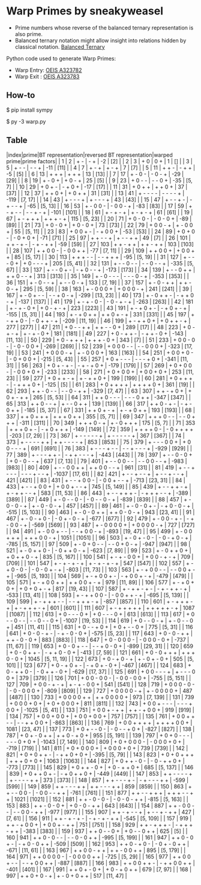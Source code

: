 # Warp Primes by sneakyweasel

- Prime numbers whose reverse of the balanced ternary representation is also prime.
- Balanced ternary notation might allow insight into relations hidden by classical notation. [Balanced Ternary]( https://en.wikipedia.org/wiki/Balanced_ternary)

Python code used to generate Warp Primes:

- Warp Entry: [OEIS A323782](https://oeis.org/A323782)
- Warp Exit : [OEIS A323783](https://oeis.org/A323783)

## How-to

$ pip install sympy

$ py -3 warp.py

## Table

|index|prime|BT representation|reversed BT representation|warped prime|prime factors|
| 1 | 2 | + - | - + | -2 | [2] |
| 2 | 3 | + 0 | 0 + | 1 | [] |
| 3 | 5 | + - - | - - + | -11 | [11] |
| 4 | 7 | + - + | + - + | 7 | [7] |
| 5 | 11 | + + - | - + + | -5 | [5] |
| 6 | 13 | + + + | + + + | 13 | [13] |
| 7 | 17 | + - 0 - | - 0 - + | -29 | [29] |
| 8 | 19 | + - 0 + | + 0 - + | 25 | [5] |
| 9 | 23 | + 0 - - | - - 0 + | -35 | [5, 7] |
| 10 | 29 | + 0 + - | - + 0 + | -17 | [17] |
| 11 | 31 | + 0 + + | + + 0 + | 37 | [37] |
| 12 | 37 | + + 0 + | + 0 + + | 31 | [31] |
| 13 | 41 | + - - - - | - - - - + | -119 | [7, 17] |
| 14 | 43 | + - - - + | + - - - + | 43 | [43] |
| 15 | 47 | + - - + - | - + - - + | -65 | [5, 13] |
| 16 | 53 | + - 0 0 - | - 0 0 - + | -83 | [83] |
| 17 | 59 | + - + - - | - - + - + | -101 | [101] |
| 18 | 61 | + - + - + | + - + - + | 61 | [61] |
| 19 | 67 | + - + + + | + + + - + | 115 | [5, 23] |
| 20 | 71 | + 0 - 0 - | - 0 - 0 + | -89 | [89] |
| 21 | 73 | + 0 - 0 + | + 0 - 0 + | 73 | [73] |
| 22 | 79 | + 0 0 - + | + - 0 0 + | 55 | [5, 11] |
| 23 | 83 | + 0 0 + - | - + 0 0 + | -53 | [53] |
| 24 | 89 | + 0 + 0 - | - 0 + 0 + | -71 | [71] |
| 25 | 97 | + + - - + | + - - + + | 49 | [7] |
| 26 | 101 | + + - + - | - + - + + | -59 | [59] |
| 27 | 103 | + + - + + | + + - + + | 103 | [103] |
| 28 | 107 | + + 0 0 - | - 0 0 + + | -77 | [7, 11] |
| 29 | 109 | + + 0 0 + | + 0 0 + + | 85 | [5, 17] |
| 30 | 113 | + + + - - | - - + + + | -95 | [5, 19] |
| 31 | 127 | + - - - 0 + | + 0 - - - + | 205 | [5, 41] |
| 32 | 131 | + - - 0 - - | - - 0 - - + | -335 | [5, 67] |
| 33 | 137 | + - - 0 + - | - + 0 - - + | -173 | [173] |
| 34 | 139 | + - - 0 + + | + + 0 - - + | 313 | [313] |
| 35 | 149 | + - 0 - - - | - - - 0 - + | -353 | [353] |
| 36 | 151 | + - 0 - - + | + - - 0 - + | 133 | [7, 19] |
| 37 | 157 | + - 0 - + + | + + - 0 - + | 295 | [5, 59] |
| 38 | 163 | + - 0 0 0 + | + 0 0 0 - + | 241 | [241] |
| 39 | 167 | + - 0 + - - | - - + 0 - + | -299 | [13, 23] |
| 40 | 173 | + - 0 + + - | - + + 0 - + | -137 | [137] |
| 41 | 179 | + - + - 0 - | - 0 - + - + | -263 | [263] |
| 42 | 181 | + - + - 0 + | + 0 - + - + | 223 | [223] |
| 43 | 191 | + - + 0 + - | - + 0 + - + | -155 | [5, 31] |
| 44 | 193 | + - + 0 + + | + + 0 + - + | 331 | [331] |
| 45 | 197 | + - + + 0 - | - 0 + + - + | -209 | [11, 19] |
| 46 | 199 | + - + + 0 + | + 0 + + - + | 277 | [277] |
| 47 | 211 | + 0 - - + + | + + - - 0 + | 289 | [17] |
| 48 | 223 | + 0 - + - + | + - + - 0 + | 181 | [181] |
| 49 | 227 | + 0 - + + - | - + + - 0 + | -143 | [11, 13] |
| 50 | 229 | + 0 - + + + | + + + - 0 + | 343 | [7] |
| 51 | 233 | + 0 0 - 0 - | - 0 - 0 0 + | -269 | [269] |
| 52 | 239 | + 0 0 0 - - | - - 0 0 0 + | -323 | [17, 19] |
| 53 | 241 | + 0 0 0 - + | + - 0 0 0 + | 163 | [163] |
| 54 | 251 | + 0 0 + 0 - | - 0 + 0 0 + | -215 | [5, 43] |
| 55 | 257 | + 0 + - - - | - - - + 0 + | -341 | [11, 31] |
| 56 | 263 | + 0 + - + - | - + - + 0 + | -179 | [179] |
| 57 | 269 | + 0 + 0 0 - | - 0 0 + 0 + | -233 | [233] |
| 58 | 271 | + 0 + 0 0 + | + 0 0 + 0 + | 253 | [11, 23] |
| 59 | 277 | + 0 + + - + | + - + + 0 + | 199 | [199] |
| 60 | 281 | + 0 + + + - | - + + + 0 + | -125 | [5] |
| 61 | 283 | + 0 + + + + | + + + + 0 + | 361 | [19] |
| 62 | 293 | + + - 0 - - | - - 0 - + + | -329 | [7, 47] |
| 63 | 307 | + + - + 0 + | + 0 + - + + | 265 | [5, 53] |
| 64 | 311 | + + 0 - - - | - - - 0 + + | -347 | [347] |
| 65 | 313 | + + 0 - - + | + - - 0 + + | 139 | [139] |
| 66 | 317 | + + 0 - + - | - + - 0 + + | -185 | [5, 37] |
| 67 | 331 | + + 0 + - + | + - + 0 + + | 193 | [193] |
| 68 | 337 | + + 0 + + + | + + + 0 + + | 355 | [5, 71] |
| 69 | 347 | + + + 0 - - | - - 0 + + + | -311 | [311] |
| 70 | 349 | + + + 0 - + | + - 0 + + + | 175 | [5, 7] |
| 71 | 353 | + + + 0 + - | - + 0 + + + | -149 | [149] |
| 72 | 359 | + + + + 0 - | - 0 + + + + | -203 | [7, 29] |
| 73 | 367 | + - - - - - + | + - - - - - + | 367 | [367] |
| 74 | 373 | + - - - - + + | + + - - - - + | 853 | [853] |
| 75 | 379 | + - - - 0 0 + | + 0 0 - - - + | 691 | [691] |
| 76 | 383 | + - - - + - - | - - + - - - + | -929 | [929] |
| 77 | 389 | + - - - + + - | - + + - - - + | -443 | [443] |
| 78 | 397 | + - - 0 - 0 + | + 0 - 0 - - + | 637 | [7, 13] |
| 79 | 401 | + - - 0 0 - - | - - 0 0 - - + | -983 | [983] |
| 80 | 409 | + - - 0 0 + + | + + 0 0 - - + | 961 | [31] |
| 81 | 419 | + - - + - - - | - - - + - - + | -1037 | [17, 61] |
| 82 | 421 | + - - + - - + | + - - + - - + | 421 | [421] |
| 83 | 431 | + - - + 0 0 - | - 0 0 + - - + | -713 | [23, 31] |
| 84 | 433 | + - - + 0 0 + | + 0 0 + - - + | 745 | [5, 149] |
| 85 | 439 | + - - + + - + | + - + + - - + | 583 | [11, 53] |
| 86 | 443 | + - - + + + - | - + + + - - + | -389 | [389] |
| 87 | 449 | + - 0 - - 0 - | - 0 - - 0 - + | -839 | [839] |
| 88 | 457 | + - 0 - 0 - + | + - 0 - 0 - + | 457 | [457] |
| 89 | 461 | + - 0 - 0 + - | - + 0 - 0 - + | -515 | [5, 103] |
| 90 | 463 | + - 0 - 0 + + | + + 0 - 0 - + | 943 | [23, 41] |
| 91 | 467 | + - 0 - + 0 - | - 0 + - 0 - + | -677 | [677] |
| 92 | 479 | + - 0 0 - + - | - + - 0 0 - + | -569 | [569] |
| 93 | 487 | + - 0 0 0 0 + | + 0 0 0 0 - + | 727 | [727] |
| 94 | 491 | + - 0 0 + - - | - - + 0 0 - + | -893 | [19, 47] |
| 95 | 499 | + - 0 0 + + + | + + + 0 0 - + | 1051 | [1051] |
| 96 | 503 | + - 0 + - 0 - | - 0 - + 0 - + | -785 | [5, 157] |
| 97 | 509 | + - 0 + 0 - - | - - 0 + 0 - + | -947 | [947] |
| 98 | 521 | + - 0 + + 0 - | - 0 + + 0 - + | -623 | [7, 89] |
| 99 | 523 | + - 0 + + 0 + | + 0 + + 0 - + | 835 | [5, 167] |
| 100 | 541 | + - + - 0 0 + | + 0 0 - + - + | 709 | [709] |
| 101 | 547 | + - + - + - + | + - + - + - + | 547 | [547] |
| 102 | 557 | + - + 0 - 0 - | - 0 - 0 + - + | -803 | [11, 73] |
| 103 | 563 | + - + 0 0 - - | - - 0 0 + - + | -965 | [5, 193] |
| 104 | 569 | + - + 0 0 + - | - + 0 0 + - + | -479 | [479] |
| 105 | 571 | + - + 0 0 + + | + + 0 0 + - + | 979 | [11, 89] |
| 106 | 577 | + - + 0 + 0 + | + 0 + 0 + - + | 817 | [19, 43] |
| 107 | 587 | + - + + - + - | - + - + + - + | -533 | [13, 41] |
| 108 | 593 | + - + + 0 0 - | - 0 0 + + - + | -695 | [5, 139] |
| 109 | 599 | + - + + + - - | - - + + + - + | -857 | [857] |
| 110 | 601 | + - + + + - + | + - + + + - + | 601 | [601] |
| 111 | 607 | + - + + + + + | + + + + + - + | 1087 | [1087] |
| 112 | 613 | + 0 - - - 0 + | + 0 - - - 0 + | 613 | [613] |
| 113 | 617 | + 0 - - 0 - - | - - 0 - - 0 + | -1007 | [19, 53] |
| 114 | 619 | + 0 - - 0 - + | + - 0 - - 0 + | 451 | [11, 41] |
| 115 | 631 | + 0 - - + 0 + | + 0 + - - 0 + | 775 | [5, 31] |
| 116 | 641 | + 0 - 0 - + - | - + - 0 - 0 + | -575 | [5, 23] |
| 117 | 643 | + 0 - 0 - + + | + + - 0 - 0 + | 883 | [883] |
| 118 | 647 | + 0 - 0 0 0 - | - 0 0 0 - 0 + | -737 | [11, 67] |
| 119 | 653 | + 0 - 0 + - - | - - + 0 - 0 + | -899 | [29, 31] |
| 120 | 659 | + 0 - 0 + + - | - + + 0 - 0 + | -413 | [7, 59] |
| 121 | 661 | + 0 - 0 + + + | + + + 0 - 0 + | 1045 | [5, 11, 19] |
| 122 | 673 | + 0 - + 0 - + | + - 0 + - 0 + | 505 | [5, 101] |
| 123 | 677 | + 0 - + 0 + - | - + 0 + - 0 + | -467 | [467] |
| 124 | 683 | + 0 - + + 0 - | - 0 + + - 0 + | -629 | [17, 37] |
| 125 | 691 | + 0 0 - - - + | + - - - 0 0 + | 379 | [379] |
| 126 | 701 | + 0 0 - 0 0 - | - 0 0 - 0 0 + | -755 | [5, 151] |
| 127 | 709 | + 0 0 - + - + | + - + - 0 0 + | 541 | [541] |
| 128 | 719 | + 0 0 0 - 0 - | - 0 - 0 0 0 + | -809 | [809] |
| 129 | 727 | + 0 0 0 0 - + | + - 0 0 0 0 + | 487 | [487] |
| 130 | 733 | + 0 0 0 0 + + | + + 0 0 0 0 + | 973 | [7, 139] |
| 131 | 739 | + 0 0 0 + 0 + | + 0 + 0 0 0 + | 811 | [811] |
| 132 | 743 | + 0 0 + - - - | - - - + 0 0 + | -1025 | [5, 41] |
| 133 | 751 | + 0 0 + - + + | + + - + 0 0 + | 919 | [919] |
| 134 | 757 | + 0 0 + 0 0 + | + 0 0 + 0 0 + | 757 | [757] |
| 135 | 761 | + 0 0 + + - - | - - + + 0 0 + | -863 | [863] |
| 136 | 769 | + 0 0 + + + + | + + + + 0 0 + | 1081 | [23, 47] |
| 137 | 773 | + 0 + - - 0 - | - 0 - - + 0 + | -827 | [827] |
| 138 | 787 | + 0 + - 0 + + | + + 0 - + 0 + | 955 | [5, 191] |
| 139 | 797 | + 0 + 0 - - - | - - - 0 + 0 + | -1043 | [7, 149] |
| 140 | 809 | + 0 + 0 0 0 - | - 0 0 0 + 0 + | -719 | [719] |
| 141 | 811 | + 0 + 0 0 0 + | + 0 0 0 + 0 + | 739 | [739] |
| 142 | 821 | + 0 + 0 + + - | - + + 0 + 0 + | -395 | [5, 79] |
| 143 | 823 | + 0 + 0 + + + | + + + 0 + 0 + | 1063 | [1063] |
| 144 | 827 | + 0 + + - 0 - | - 0 - + + 0 + | -773 | [773] |
| 145 | 829 | + 0 + + - 0 + | + 0 - + + 0 + | 685 | [5, 137] |
| 146 | 839 | + 0 + + 0 + - | - + 0 + + 0 + | -449 | [449] |
| 147 | 853 | + + - - - - + | + - - - - + + | 373 | [373] |
| 148 | 857 | + + - - - + - | - + - - - + + | -599 | [599] |
| 149 | 859 | + + - - - + + | + + - - - + + | 859 | [859] |
| 150 | 863 | + + - - 0 0 - | - 0 0 - - + + | -761 | [761] |
| 151 | 877 | + + - - + + + | + + + - - + + | 1021 | [1021] |
| 152 | 881 | + + - 0 - 0 - | - 0 - 0 - + + | -815 | [5, 163] |
| 153 | 883 | + + - 0 - 0 + | + 0 - 0 - + + | 643 | [643] |
| 154 | 887 | + + - 0 0 - - | - - 0 0 - + + | -977 | [977] |
| 155 | 907 | + + - + - - + | + - - + - + + | 427 | [7, 61] |
| 156 | 911 | + + - + - + - | - + - + - + + | -545 | [5, 109] |
| 157 | 919 | + + - + 0 0 + | + 0 0 + - + + | 751 | [751] |
| 158 | 929 | + + - + + + - | - + + + - + + | -383 | [383] |
| 159 | 937 | + + 0 - - 0 + | + 0 - - 0 + + | 625 | [5] |
| 160 | 941 | + + 0 - 0 - - | - - 0 - 0 + + | -995 | [5, 199] |
| 161 | 947 | + + 0 - 0 + - | - + 0 - 0 + + | -509 | [509] |
| 162 | 953 | + + 0 - + 0 - | - 0 + - 0 + + | -671 | [11, 61] |
| 163 | 967 | + + 0 0 - + + | + + - 0 0 + + | 895 | [5, 179] |
| 164 | 971 | + + 0 0 0 0 - | - 0 0 0 0 + + | -725 | [5, 29] |
| 165 | 977 | + + 0 0 + - - | - - + 0 0 + + | -887 | [887] |
| 166 | 983 | + + 0 0 + + - | - + + 0 0 + + | -401 | [401] |
| 167 | 991 | + + 0 + - 0 + | + 0 - + 0 + + | 679 | [7, 97] |
| 168 | 997 | + + 0 + 0 - + | + - 0 + 0 + + | 517 | [11, 47] |